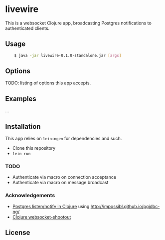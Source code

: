 # livewire

This is a websocket Clojure app, broadcasting Postgres notifications to authenticated clients.

## Usage

~~~sh
    $ java -jar livewire-0.1.0-standalone.jar [args]
~~~

## Options

TODO: listing of options this app accepts.

## Examples

...

## Installation

This app relies on `leiningen` for dependencies and such.

- Clone this repository
- `lein run`

### TODO

- Authenticate via macro on connection acceptance
- Authenticate via macro on message broadcast

### Acknowledgements

- [Postgres listen/notify in Clojure][0] using http://impossibl.github.io/pgjdbc-ng/
- [Clojure websocket-shootout][1]

## License

[0]: https://gist.github.com/mikeball/ba04dd5479f51c00205f
[1]: https://github.com/hashrocket/websocket-shootout/tree/master/clojure/httpkit
